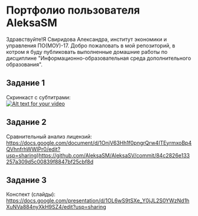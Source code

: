 # Портфолио пользователя AleksaSM

Здравствуйте!Я Свиридова Александра, институт экономики и управления ПО(МОУ)-17. Добро пожаловать в мой репозиторий, в котром я буду публиковать выполненные домашние работы по дисциплине "Информационно-образовательная среда дополнительного образования".

## Задание 1
Скринкаст с субтитрами:   
[![Alt text for your video](https://i.ytimg.com/vi/bF1hlasQCi4/3.jpg?time=1541613958379)](https://youtu.be/bF1hlasQCi4)

## Задание 2

Сравнительный анализ лицензий: https://docs.google.com/document/d/1OnjV63Hh1f0pngrQrw4ITEyrmxoBp4QVhnfrhWWIPr0/edit?usp=sharing)https://github.com/AleksaSM/AleksaSV/commit/84c2826e133257a309d5c00839f8847bf25cbf8d

## Задание 3
Конспект (слайды): https://docs.google.com/presentation/d/1OL6wS9tSXe_Y0jJL2S0YWzNd1hXuNVa884nyXkH9SZ4/edit?usp=sharing
